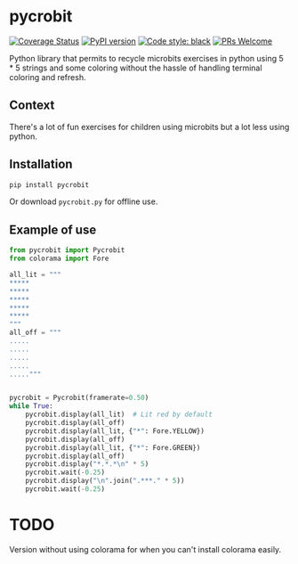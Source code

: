 # pycrobit

[![Coverage Status](https://coveralls.io/repos/github/mixteen/pycrobit/badge.svg?branch=main)](https://coveralls.io/github/Pierre-Sassoulas/centralized-pre-commit-conf?branch=main)
[![PyPI version](https://badge.fury.io/py/pycrobit.svg)](https://badge.fury.io/py/pycrobit)
[![Code style: black](https://img.shields.io/badge/code%20style-black-000000.svg)](https://github.com/ambv/black)
[![PRs Welcome](https://img.shields.io/badge/PRs-welcome-brightgreen.svg?style=flat-square)](http://makeapullrequest.com)

Python library that permits to recycle microbits exercises in python using 5 * 5
strings and some coloring without the hassle of handling terminal coloring and refresh.

## Context

There's a lot of fun exercises for children using microbits but a lot less using python.

## Installation

```bash
pip install pycrobit
```

Or download ``pycrobit.py`` for offline use.

## Example of use

```python
from pycrobit import Pycrobit
from colorama import Fore

all_lit = """
*****
*****
*****
*****
*****
"""
all_off = """
.....
.....
.....
.....
....."""


pycrobit = Pycrobit(framerate=0.50)
while True:
    pycrobit.display(all_lit)  # Lit red by default
    pycrobit.display(all_off)
    pycrobit.display(all_lit, {"*": Fore.YELLOW})
    pycrobit.display(all_off)
    pycrobit.display(all_lit, {"*": Fore.GREEN})
    pycrobit.display(all_off)
    pycrobit.display("*.*.*\n" * 5)
    pycrobit.wait(-0.25)
    pycrobit.display("\n".join(".***." * 5))
    pycrobit.wait(-0.25)
```

# TODO

Version without using colorama for when you can't install colorama easily.
